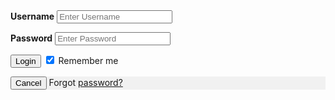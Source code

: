 <html>
<head>
	<title>Welcome to the world of nenjas</title>
</head>
<body>
	<form action="action_page.php">

  <div class="container">
    <label for="uname"><b>Username</b></label>
    <input type="text" placeholder="Enter Username" name="uname" required>

<label for="psw"><b>Password</b></label>
    <input type="password" placeholder="Enter Password" name="psw" required>

<button type="submit">Login</button>
    <label>
      <input type="checkbox" checked="checked" name="remember"> Remember me
    </label>
  </div>

  <div class="container" style="background-color:#f1f1f1">
    <button type="button" class="cancelbtn">Cancel</button>
    <span class="psw">Forgot <a href="#">password?</a></span>
  </div>
</form>
</body>
</html>
